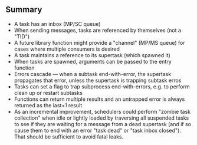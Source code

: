## Summary

- A task has an inbox (MP/SC queue)
- When sending messages, tasks are referenced by themselves (not a "TID")
- A future library function might provide a "channel" (MP/MS queue) for cases where multiple consumers is desired
- A task maintains a reference to its supertask (which spawned it)
- When tasks are spawned, arguments can be passed to the entry function
- Errors cascade — when a subtask end-with-error, the supertask propagates that error, unless the supertask is trapping subtask erros
- Tasks can set a flag to trap subprocess end-with-errors, e.g. to perform clean up or restart subtasks
- Functions can return multiple results and an untrapped error is always returned as the last+1 result
- As an incremental improvement, schedulers could perform "zombie task collection" when idle or lightly loaded by traversing all suspended tasks to see if they are waiting for a message from a dead supertask (and if so cause them to end with an error "task dead" or "task inbox closed"). That should be sufficient to avoid fatal leaks.
